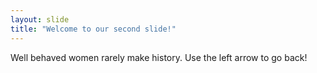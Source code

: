 ```yaml
---
layout: slide
title: "Welcome to our second slide!"
---
```

Well behaved women rarely make history.
Use the left arrow to go back!
